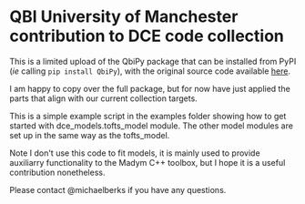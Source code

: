 # QBI University of Manchester contribution to DCE code collection
This is a limited upload of the QbiPy package that can be installed from PyPI
(*ie* calling `pip install QbiPy`), with the original source code available
[here](https://gitlab.com/manchester_qbi/manchester_qbi_public/QbiPy).

I am happy to copy over the full package, but for now have just applied the parts
that align with our current collection targets.

This is a simple example script in the examples folder showing how to get
started with dce_models.tofts_model module. The other model modules are
set up in the same way as the tofts_model.

Note I don't use this code to fit models, it is mainly used to provide
auxiliarry functionality to the Madym C++ toolbox, but I hope it is a useful
contribution nonetheless.

Please contact @michaelberks if you have any questions.
